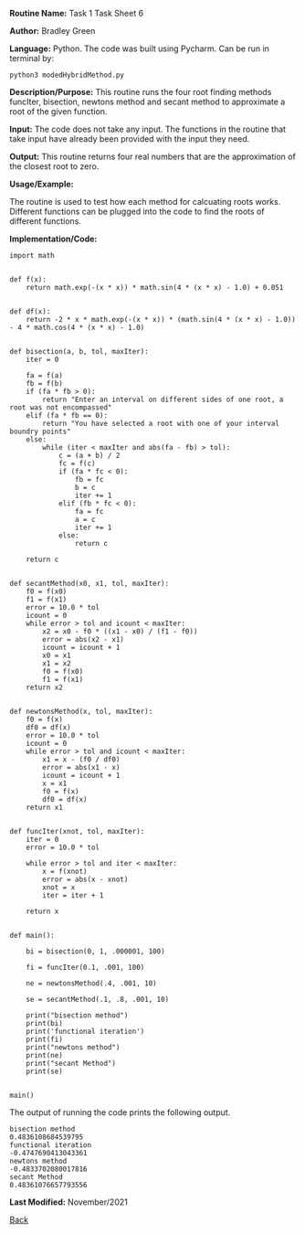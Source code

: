 
**Routine Name:**           Task 1 Task Sheet 6

**Author:** Bradley Green

**Language:** Python. The code was built using Pycharm. Can be run in terminal by:


    python3 modedHybridMethod.py


**Description/Purpose:** This routine runs the four root finding methods funcIter, bisection, newtons method and secant method to approximate a root of the 
given function. 

**Input:** The code does not take any input.  The functions in the routine that take input have already been provided with the input they need.

**Output:** This routine returns four real numbers that are the approximation of the closest root to zero. 


**Usage/Example:**

The routine is used to test how each method for calcuating roots works. Different functions can be plugged into the code to find the roots of different 
functions. 



**Implementation/Code:** 


    import math


    def f(x):
        return math.exp(-(x * x)) * math.sin(4 * (x * x) - 1.0) + 0.051


    def df(x):
        return -2 * x * math.exp(-(x * x)) * (math.sin(4 * (x * x) - 1.0)) - 4 * math.cos(4 * (x * x) - 1.0)


    def bisection(a, b, tol, maxIter):
        iter = 0

        fa = f(a)
        fb = f(b)
        if (fa * fb > 0):
            return "Enter an interval on different sides of one root, a root was not encompassed"
        elif (fa * fb == 0):
            return "You have selected a root with one of your interval boundry points"
        else:
            while (iter < maxIter and abs(fa - fb) > tol):
                c = (a + b) / 2
                fc = f(c)
                if (fa * fc < 0):
                    fb = fc
                    b = c
                    iter += 1
                elif (fb * fc < 0):
                    fa = fc
                    a = c
                    iter += 1
                else:
                    return c

        return c


    def secantMethod(x0, x1, tol, maxIter):
        f0 = f(x0)
        f1 = f(x1)
        error = 10.0 * tol
        icount = 0
        while error > tol and icount < maxIter:
            x2 = x0 - f0 * ((x1 - x0) / (f1 - f0))
            error = abs(x2 - x1)
            icount = icount + 1
            x0 = x1
            x1 = x2
            f0 = f(x0)
            f1 = f(x1)
        return x2


    def newtonsMethod(x, tol, maxIter):
        f0 = f(x)
        df0 = df(x)
        error = 10.0 * tol
        icount = 0
        while error > tol and icount < maxIter:
            x1 = x - (f0 / df0)
            error = abs(x1 - x)
            icount = icount + 1
            x = x1
            f0 = f(x)
            df0 = df(x)
        return x1


    def funcIter(xnot, tol, maxIter):
        iter = 0
        error = 10.0 * tol

        while error > tol and iter < maxIter:
            x = f(xnot)
            error = abs(x - xnot)
            xnot = x
            iter = iter + 1

        return x


    def main():

        bi = bisection(0, 1, .000001, 100)

        fi = funcIter(0.1, .001, 100)

        ne = newtonsMethod(.4, .001, 10)

        se = secantMethod(.1, .8, .001, 10)

        print("bisection method")
        print(bi)
        print('functional iteration')
        print(fi)
        print("newtons method")
        print(ne)
        print("secant Method")
        print(se)


    main()


The output of running the code prints the following output. 

    bisection method
    0.4836108684539795
    functional iteration
    -0.4747690413043361
    newtons method
    -0.4833702080017816
    secant Method
    0.48361076657793556

    


**Last Modified:** November/2021

[Back](README.md)
